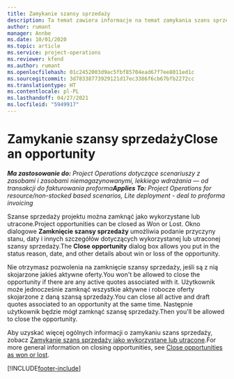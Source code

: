 ```yaml
---
title: Zamykanie szansy sprzedaży
description: Ta temat zawiera informacje na temat zamykania szans sprzedaży projektu.
author: rumant
manager: Annbe
ms.date: 10/01/2020
ms.topic: article
ms.service: project-operations
ms.reviewer: kfend
ms.author: rumant
ms.openlocfilehash: 01c2452003d9ac5fbf85704ead67f7ee8011ed1c
ms.sourcegitcommit: 3d78338773929121d17ec3386f6cb67bfb2272cc
ms.translationtype: HT
ms.contentlocale: pl-PL
ms.lasthandoff: 04/27/2021
ms.locfileid: "5949917"
---
```

# <a name="close-an-opportunity"></a><span data-ttu-id="21052-103">Zamykanie szansy sprzedaży</span><span class="sxs-lookup"><span data-stu-id="21052-103">Close an opportunity</span></span>

<span data-ttu-id="21052-104">_**Ma zastosowanie do:** Project Operations dotyczące scenariuszy z zasobami i zasobami niemagazynowanymi, lekkiego wdrażania — od transakcji do fakturowania proforma_</span><span class="sxs-lookup"><span data-stu-id="21052-104">_**Applies To:** Project Operations for resource/non-stocked based scenarios, Lite deployment - deal to proforma invoicing_</span></span>

<span data-ttu-id="21052-105">Szanse sprzedaży projektu można zamknąć jako wykorzystane lub utracone.</span><span class="sxs-lookup"><span data-stu-id="21052-105">Project opportunities can be closed as Won or Lost.</span></span> <span data-ttu-id="21052-106">Okno dialogowe **Zamknięcie szansy sprzedaży** umożliwia podanie przyczyny stanu, daty i innych szczegółów dotyczących wykorzystanej lub utraconej szansy sprzedaży.</span><span class="sxs-lookup"><span data-stu-id="21052-106">The **Close opportunity** dialog box allows you put in the status reason, date, and other details about win or loss of the opportunity.</span></span>

<span data-ttu-id="21052-107">Nie otrzymasz pozwolenia na zamknięcie szansy sprzedaży, jeśli są z nią skojarzone jakieś aktywne oferty.</span><span class="sxs-lookup"><span data-stu-id="21052-107">You won't be allowed to close the opportunity if there are any active quotes associated with it.</span></span> <span data-ttu-id="21052-108">Użytkownik może jednocześnie zamknąć wszystkie aktywne i robocze oferty skojarzone z daną szansą sprzedaży.</span><span class="sxs-lookup"><span data-stu-id="21052-108">You can close all active and draft quotes associated to an opportunity at the same time.</span></span> <span data-ttu-id="21052-109">Następnie użytkownik będzie mógł zamknąć szansę sprzedaży.</span><span class="sxs-lookup"><span data-stu-id="21052-109">Then you'll be allowed to close the opportunity.</span></span>

<span data-ttu-id="21052-110">Aby uzyskać więcej ogólnych informacji o zamykaniu szans sprzedaży, zobacz [Zamykanie szans sprzedaży jako wykorzystane lub utracone](/dynamics365/sales-enterprise/close-opportunity-won-lost-sales).</span><span class="sxs-lookup"><span data-stu-id="21052-110">For more general information on closing opportunities, see [Close opportunities as won or lost](/dynamics365/sales-enterprise/close-opportunity-won-lost-sales).</span></span>


[!INCLUDE[footer-include](../includes/footer-banner.md)]